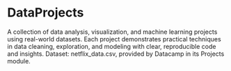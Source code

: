 # DataProjects
A collection of data analysis, visualization, and machine learning projects using real-world datasets. Each project demonstrates practical techniques in data cleaning, exploration, and modeling with clear, reproducible code and insights.
Dataset: netflix_data.csv, provided by Datacamp in its Projects module.
